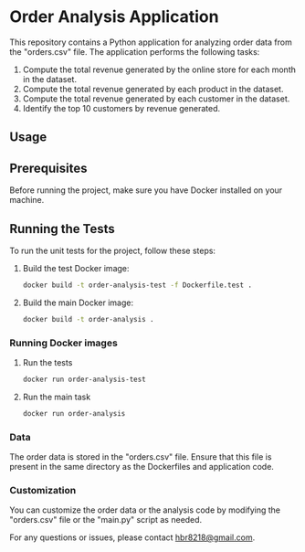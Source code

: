 # Order Analysis Application

This repository contains a Python application for analyzing order data from the "orders.csv" file. The application performs the following tasks:

1. Compute the total revenue generated by the online store for each month in the dataset.
2. Compute the total revenue generated by each product in the dataset.
3. Compute the total revenue generated by each customer in the dataset.
4. Identify the top 10 customers by revenue generated.

## Usage

## Prerequisites

Before running the project, make sure you have Docker installed on your machine.

## Running the Tests

To run the unit tests for the project, follow these steps:

1. Build the test Docker image:

   ```bash
   docker build -t order-analysis-test -f Dockerfile.test .
2. Build the main Docker image:
    ```bash
    docker build -t order-analysis .
    ```

### Running Docker images

1. Run the tests
    ```bash
    docker run order-analysis-test
    ```
2. Run the main task
    ```bash
    docker run order-analysis
    ```

### Data
The order data is stored in the "orders.csv" file. Ensure that this file is present in the same directory as the Dockerfiles and application code.

### Customization
You can customize the order data or the analysis code by modifying the "orders.csv" file or the "main.py" script as needed.

For any questions or issues, please contact hbr8218@gmail.com.

